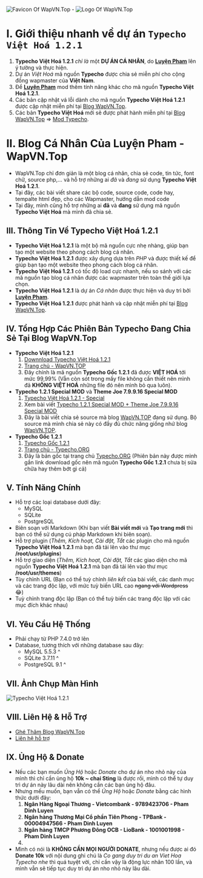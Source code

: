 ![Favicon Of WapVN.Top](https://cdn.jsdelivr.net/gh/meotom1198/meo.github.io@2f7e8b9aa074e1523ebfd8d3119499b8e5725b12/images/favicon.png) - ![Logo Of WapVN.Top](https://cdn.jsdelivr.net/gh/meotom1198/meo.github.io@2f7e8b9aa074e1523ebfd8d3119499b8e5725b12/images/logo.png)

# Ⅰ. Giới thiệu nhanh về dự án `Typecho Việt Hoá 1.2.1`
1. **Typecho Việt Hoá 1.2.1** *chỉ là* một **DỰ ÁN CÁ NHÂN**, do **[Luyện Pham](https://www.faecebook.com/cu.ti.9212)** lên ý tường và thực hiện.
2. Dự án *Việt Hoá* mã nguồn **Typecho** được chia sẻ miễn phí cho cộng đồng wapmaster của **Việt Nam**.
3. Để **[Luyện Pham](https://www.faecebook.com/cu.ti.9212)** mod thêm tính năng khác cho mã nguồn **Typecho Việt Hoá 1.2.1**.
4. Các bản cập nhật vá lỗi dành cho mã nguồn **Typecho Việt Hoá 1.2.1** được cập nhật miễn phí tại [Blog WapVN.Top](https://wapvn.top/).
5. Các bản **Typecho Việt Hoá** mới sẽ được phát hành miễn phí tại [Blog WapVN.Top](https://wapvn.top/) => [Mod Typecho](https://wapvn.top/mod-typecho/).

# Ⅱ. Blog Cá Nhân Của Luyện Pham - WapVN.Top
- WapVN.Top chỉ đơn giản là một blog cá nhân, chia sẻ code, tin tức, font chữ, source php,... và hỗ trợ những ai *đã* và *đang* sử dụng **Typecho Việt Hoá 1.2.1**.
- Tại đây, các bài viết share các bộ code, source code, code hay, tempalte html đẹp, cho các Wapmaster, hướng dẫn mod code
- Tại đây, mình cũng hỗ trợ những ai **đã** và **đang** sử dụng mã nguồn **Typecho Việt Hoá** mà mình đã chia sẻ.

## Ⅲ. Thông Tin Về **Typecho Việt Hoá 1.2.1**
- **Typecho Việt Hoá 1.2.1** là một bộ mã nguồn cực nhẹ nhàng, giúp bạn tạo một website theo phong cách blog cá nhân.
- **Typecho Việt Hoá 1.2.1** được xây dụng dựa trên *PHP* và được thiết kế để giúp bạn tạo một website theo phong cách blog cá nhân.
- **Typecho Việt Hoá 1.2.1** có tốc độ load cực nhanh, nếu so sánh với các mã nguồn tạo blog cá nhân được các wapmaster trên toàn thế giới lựa chọn.
- **Typecho Việt Hoá 1.2.1** là dự án *Cá nhân* được thực hiện và duy trì bởi **[Luyện Pham](https://www.faecebook.com/cu.ti.9212)**.
- **Typecho Việt Hoá 1.2.1** được phát hành và cập nhật miễn phí tại [Blog WapVN.Top](https://wapvn.top/).

## Ⅳ. Tổng Hợp Các Phiên Bản **Typecho** Đang Chia Sẻ Tại Blog WapVN.Top
- **Typecho Việt Hoá 1.2.1**
  1. [Downnload Typecho Việt Hoá 1.2.1](https://wapvn.top/share-typecho-1-2-1-viet-hoa.html)
  2. [Trang chủ - WapVN.TOP](https://wapvn.top/)
  3. Đây chính là mã nguồn **Typecho Gốc 1.2.1** đã được **VIỆT HOÁ** tới mức 99,99% (Vẫn còn sót trong mấy file không cần  thiết nên mình đã **KHÔNG VIỆT HOÁ** những file đó nên mình bỏ qua luôn).
- **Typecho 1.2.1 Special MOD** và **Theme Joe 7.9.9.16 Special MOD**
  1. [Typecho Việt Hoá 1.2.1 - Special](https://upload.wapvn.top/7pO1hASFX5VOSeK/file)
  2. Xem bài viết [Typecho 1.2.1 Special MOD + Theme Joe 7.9.9.16 Special MOD](https://wapvn.top/typecho-121-special-mod-theme-joe-799-special-mod.html)
  3. Đây là bài viết chia sẻ source mà blog [WapVN.TOP](https://wapvn.top/) đang sử dụng. Bộ source mà mình chia sẻ này có đầy đủ chức năng giống nhứ blog [WapVN.TOP](https://wapvn.top/).
- **Typecho Gốc 1.2.1**
  1. [Typecho Gốc 1.2.1](https://github.com/typecho/typecho/releases/latest/download/typecho.zip)
  2. [Trang chủ - Typecho.ORG](https://typecho.org/)
  3. Đây là bản gốc tại trang chủ [Typecho.ORG](https://typecho.org/) (Phiên bản này được mình gắn link download gốc nên mã nguôn **Typecho Gốc 1.2.1** chưa bị sửa chữa hay thêm bớt gì cả)

## Ⅴ. Tính Năng Chính
* Hỗ trợ các loại database dưới đây:
  - MySQL
  - SQLite
  - PostgreSQL
* Biên soạn với Markdown (Khi bạn viết **Bài viết mới** và **Tạo trang mới** thì bạn có thể sử dụng cú pháp Markdown khi biên soạn).
* Hỗ trợ plugin (*Thêm, Kích hoạt, Cài đặt, Tắt* các plugin cho mã nguồn **Typecho Việt Hoá 1.2.1** mà bạn đã tải lên vào thư mục **/root/usr/plugins**)
* Hỗ trợ giao diện (*Thêm, Kích hoạt, Cài đặt, Tắt* các giao diện cho mã nguồn **Typecho Việt Hoá 1.2.1** mà bạn đã tải lên vào thư mục **/root/usr/themes**)
* Tùy chỉnh URL (Bạn có thể tuỳ chỉnh *liên kết* của bài viết, các danh mục và các trang độc lập, với mức tuỳ biến URL cao ~~ngang với Wordpress~~ 😂)
* Tuỳ chỉnh trang độc lập (Bạn có thể tuỳ biến các trang độc lập với các mục đích khác nhau)

## Ⅵ. Yêu Cầu Hệ Thống
* Phải chạy từ PHP 7.4.0 trở lên
* Database, tương thích với những database sau đây:
  * MySQL 5.5.3 ^
  * SQLite 3.7.11 ^
  * PostgreSQL 9.1 ^

## Ⅶ. Ảnh Chụp Màn Hình
![Typecho Việt Hoá 1.2.1](https://wapvn.top/usr/themes/joe-vh/screenshot.png)

## Ⅷ. Liên Hệ & Hỗ Trợ
* [Ghé Thăm Blog WapVN.Top](https://wapvn.top/)
* [Liên hệ hỗ trợ](https://wapvn.top/p-contact/)

## Ⅸ. Ủng Hộ & Donate
* Nếu các bạn muốn *Ủng Hộ* hoặc *Donate* cho dự án nho nhỏ này của mình thì chỉ cần ủng hộ **10k ~ chai Sting** là được rồi, mình có thể tự duy trì dự án này lâu dài nên không cần các bạn ủng hộ đâu.
* Nhưng mếu muốn, bạn vẫn có thể *Ủng Hộ* hoặc *Donate* bằng các hình thức dưới đây:
  1. **Ngân Hàng Ngoại Thương - Vietcombank - 9789423706 - Pham Dinh Luyen**
  2. **Ngân hàng Thương Mại Cổ phần Tiên Phong - TPBank - 00004947566 - Pham Dinh Luyen**
  3. **Ngân hàng TMCP Phương Đông OCB - LioBank - 1001001998 - Pham Dinh Luyen**
  4. 
* Mình có nói là **KHÔNG CẦN MỌI NGƯỜI DONATE**, nhưng nếu được ai đó **Donate 10k** với nội dung ghi chú là *Co gang duy tri du an Viet Hoa Typecho nhe* thì quá tuyệt vời, chỉ cần vậy là động lực nhân 100 lần, và mình vẫn sẽ tiếp tục duy trì dự án nho nhỏ này lâu dài.

